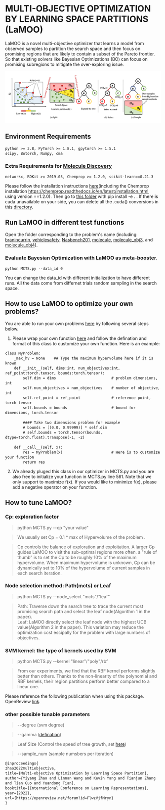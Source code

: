 # MULTI-OBJECTIVE OPTIMIZATION BY LEARNING SPACE PARTITIONS (LaMOO)

LaMOO is a novel multi-objective optimizer that learns a model from observed samples to partition the search space and then focus on promising regions that
are likely to contain a subset of the Pareto frontier. So that existing solvers like Bayesian Optimizations (BO) can focus on promising subregions to mitigate the over-exploring issue.

<p align="center">
<img src='./LaMOO_workflow.png' width="800">
</p>


## Environment Requirements
```
python >= 3.8, PyTorch >= 1.8.1, gpytorch >= 1.5.1
scipy, Botorch, Numpy, cma
```
### Extra Requirements for [Molecule Discovery](./molecule/)
```
networkx, RDKit >= 2019.03, Chemprop >= 1.2.0, scikit-learn==0.21.3
```
Please follow the installation instructions [here](./molecule/moo_molecule_funcs/hgraph2graph/README.md)(including the Chemprop installation https://chemprop.readthedocs.io/en/latest/installation.html, using version ==1.2.0). Then go to [this folder](./molecule/moo_molecule_funcs/hgraph2graph/) with pip install -e . . If there is cuda unavailable on your side, you can delete all the .cuda() conversions in this [directory](./molecule/moo_molecule_funcs/hgraph2graph/hgraph/). 

## Run LaMOO in different test functions 

Open the folder corresponding to the problem's name (including [branincurrin](./branincurrin/), [vehiclesafety](./vehiclesafety/), [Nasbench201](./nasbench/), [molecule](./molecule/), [molecule_obj3](./molecule_obj3/), and [molecule_obj4](./molecule_obj4/)). 

### Evaluate Bayesian Optimization with LaMOO as meta-booster. 

```
python MCTS.py --data_id 0
```

You can change the data_id with different initialization to have different runs. All the data come from differnet trials random sampling in the search space. 


## How to use LaMOO to optimize your own problems? 

You are able to run your own problems [here](./LaMOO/) by following several steps below.

1. Please wrap your own function [here](./LaMOO/problem.py) and follow the defination and format of this class to customize your own function. Here is an example:
```
class MyProblem:
    _max_hv = None    ## Type the maximum hypervolume here if it is known
    def __init__(self, dims:int, num_objectives:int, ref_point:torch.tensor, bounds:torch.tensor):
        self.dim = dims                         # problem dimensions, int
        self.num_objectives = num_objectives    # number of objective, int
        self.ref_point = ref_point              # reference point, torch tensor
        self.bounds = bounds                    # bound for dimensions, torch.tensor

        #### Take two dimensions problem for example
        # bounds = [(0.0, 0.99999)] * self.dim
        # self.bounds = torch.tensor(bounds, dtype=torch.float).transpose(-1, -2)

    def __call__(self, x):
        res = MyProblem(x)                      # Here is to customize your function
        return res
```

2. We already pluged this class in our optimizer in MCTS.py and you are also free to initialize your function in MCTS.py line 561. Note that we only support to maximize f(x). If you would like to minimize f(x), please add a negative operator on your function. 


## How to tune LaMOO? 
###  **Cp**: exploration factor 
> python MCTS.py --cp "your value"

> We usually set Cp = 0.1 * max of Hypervolume of the problem . 

> Cp controls the balance of exploration and exploitation. A larger Cp guides LaMOO to visit the sub-optimal regions more often.  a "rule of thumb" is to set the Cp to be roughly 10% of the maximum hypervolume. When maximum hypervolume is unknown, Cp can be dynamically set to 10% of the hypervolume
of current samples in each search iteration. 

###  **Node selection method**: Path(mcts) or Leaf
> python MCTS.py --node_select "mcts"/"leaf"

> Path: Traverse down the search tree to trace the current most promising search path and select the leaf node(Algorithm 1 in the paper).  
> Leaf: LaMOO directly select the leaf node with the highest UCB value(Algorithm 2 in the paper). This variation may reduce the optimization cost escipally for the problem with large numbers of objectives. 

###  **SVM kernel**: the type of kernels used by SVM

> python MCTS.py --kernel "linear"/"poly"/rbf

> From our experiments, we find that the RBF kernel performs slightly better than others. Thanks to the non-linearity of the polynomial and RBF kernels, their region partitions perform better compared to a linear one.


Please reference the following publication when using this package. OpenReview <a href="https://openreview.net/pdf?id=FlwzVjfMryn">link</a>.


###  other possible tunable parameters

> --degree (svm degree) 

> --gamma ([defination](https://scikit-learn.org/stable/modules/generated/sklearn.svm.SVC.html))

> Leaf Size (Control the speed of tree growth, set [here](https://github.com/aoiang/LaMOO/blob/master/LaMOO/MCTS.py#L69))

> --sample_num (sample numsbers per iteration)

```
@inproceedings{
zhao2022multiobjective,
title={Multi-objective Optimization by Learning Space Partition},
author={Yiyang Zhao and Linnan Wang and Kevin Yang and Tianjun Zhang and Tian Guo and Yuandong Tian},
booktitle={International Conference on Learning Representations},
year={2022},
url={https://openreview.net/forum?id=FlwzVjfMryn}
}
```

